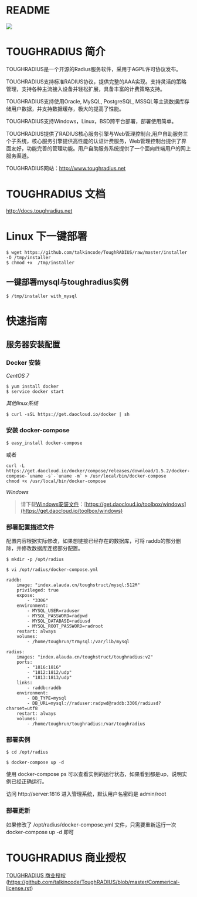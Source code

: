 # README

[![](https://badge.imagelayers.io/talkincode/toughradius:v2.svg)](https://imagelayers.io/?images=talkincode/toughradius:v2 'Get your own badge on imagelayers.io')

# TOUGHRADIUS 简介

TOUGHRADIUS是一个开源的Radius服务软件，采用于AGPL许可协议发布。

TOUGHRADIUS支持标准RADIUS协议，提供完整的AAA实现。支持灵活的策略管理，支持各种主流接入设备并轻松扩展，具备丰富的计费策略支持。

TOUGHRADIUS支持使用Oracle, MySQL, PostgreSQL, MSSQL等主流数据库存储用户数据，并支持数据缓存，极大的提高了性能。

TOUGHRADIUS支持Windows，Linux，BSD跨平台部署，部署使用简单。

TOUGHRADIUS提供了RADIUS核心服务引擎与Web管理控制台,用户自助服务三个子系统，核心服务引擎提供高性能的认证计费服务，Web管理控制台提供了界面友好，功能完善的管理功能。用户自助服务系统提供了一个面向终端用户的网上服务渠道。

TOUGHRADIUS网站：http://www.toughradius.net


# TOUGHRADIUS 文档

http://docs.toughradius.net

# Linux 下一键部署

    $ wget https://github.com/talkincode/ToughRADIUS/raw/master/installer -O /tmp/installer
    $ chmod +x  /tmp/installer

## 一键部署mysql与toughradius实例

    $ /tmp/installer with_mysql

# 快速指南

## 服务器安装配置

### Docker 安装

*CentOS 7*

    $ yum install docker
    $ service docker start

*其他linux系统*

    $ curl -sSL https://get.daocloud.io/docker | sh

### 安装 docker-compose

    $ easy_install docker-compose

或者

    curl -L https://get.daocloud.io/docker/compose/releases/download/1.5.2/docker-compose-`uname -s`-`uname -m` > /usr/local/bin/docker-compose
    chmod +x /usr/local/bin/docker-compose

*Windows*

> 请下载[Windows安装文件](https://github.com/boot2docker/windows-installer/releases/download/v1.8.0/docker-install.exe)：[https://get.daocloud.io/toolbox/windows](https://get.daocloud.io/toolbox/windows)

### 部署配置描述文件

配置内容根据实际修改，如果想链接已经存在的数据库，可将 raddb的部分删除，并修改数据库连接部分配置。

    $ mkdir -p /opt/radius
    
    $ vi /opt/radius/docker-compose.yml
    
    raddb:
        image: "index.alauda.cn/toughstruct/mysql:512M"
        privileged: true
        expose:
            - "3306"
        environment:
            - MYSQL_USER=raduser
            - MYSQL_PASSWORD=radpwd
            - MYSQL_DATABASE=radiusd
            - MYSQL_ROOT_PASSWORD=radroot
        restart: always
        volumes:
            - /home/toughrun/trmysql:/var/lib/mysql
    
    radius:
        images: "index.alauda.cn/toughstruct/toughradius:v2"
        ports:
            - "1816:1816"
            - "1812:1812/udp"
            - "1813:1813/udp"
        links:
            - raddb:raddb
        environment:
            - DB_TYPE=mysql
            - DB_URL=mysql://raduser:radpwd@raddb:3306/radiusd?charset=utf8
        restart: always
        volumes:
            - /home/toughrun/toughradius:/var/toughradius

### 部署实例

    $ cd /opt/radius
    
    $ docker-compose up -d

使用 docker-compose ps 可以查看实例的运行状态，如果看到都是up，说明实例已经正确运行。

访问 http://server:1816  进入管理系统，默认用户名密码是 admin/root

### 部署更新

如果修改了 /opt/radius/docker-compose.yml 文件，只需要重新运行一次 docker-compose up -d 即可


# TOUGHRADIUS 商业授权

[TOUGHRADIUS 商业授权](#) (https://github.com/talkincode/ToughRADIUS/blob/master/Commerical-license.rst)